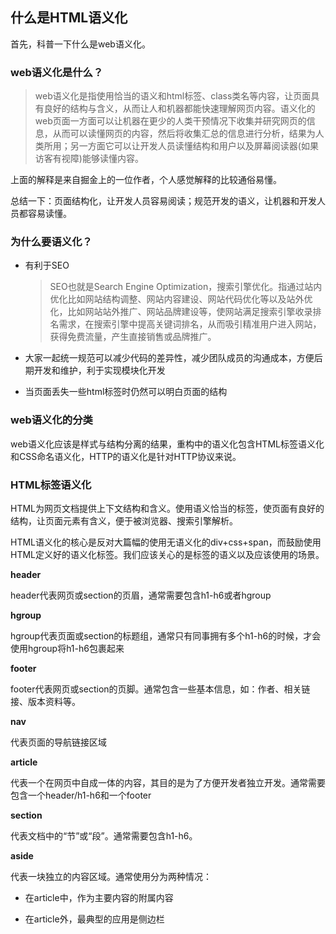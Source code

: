 ## 什么是HTML语义化

首先，科普一下什么是web语义化。

### web语义化是什么？

>web语义化是指使用恰当的语义和html标签、class类名等内容，让页面具有良好的结构与含义，从而让人和机器都能快速理解网页内容。语义化的web页面一方面可以让机器在更少的人类干预情况下收集并研究网页的信息，从而可以读懂网页的内容，然后将收集汇总的信息进行分析，结果为人类所用；另一方面它可以让开发人员读懂结构和用户以及屏幕阅读器(如果访客有视障)能够读懂内容。

上面的解释是来自掘金上的一位作者，个人感觉解释的比较通俗易懂。

总结一下：页面结构化，让开发人员容易阅读；规范开发的语义，让机器和开发人员都容易读懂。

### 为什么要语义化？

* 有利于SEO

  > SEO也就是Search Engine Optimization，搜索引擎优化。指通过站内优化比如网站结构调整、网站内容建设、网站代码优化等以及站外优化，比如网站站外推广、网站品牌建设等，使网站满足搜索引擎收录排名需求，在搜索引擎中提高关键词排名，从而吸引精准用户进入网站，获得免费流量，产生直接销售或品牌推广。

* 大家一起统一规范可以减少代码的差异性，减少团队成员的沟通成本，方便后期开发和维护，利于实现模块化开发
* 当页面丢失一些html标签时仍然可以明白页面的结构

### web语义化的分类

web语义化应该是样式与结构分离的结果，重构中的语义化包含HTML标签语义化和CSS命名语义化，HTTP的语义化是针对HTTP协议来说。

### HTML标签语义化

HTML为网页文档提供上下文结构和含义。使用语义恰当的标签，使页面有良好的结构，让页面元素有含义，便于被浏览器、搜索引擎解析。

HTML语义化的核心是反对大篇幅的使用无语义化的div+css+span，而鼓励使用HTML定义好的语义化标签。我们应该关心的是标签的语义以及应该使用的场景。

**header**

header代表网页或section的页眉，通常需要包含h1-h6或者hgroup

**hgroup**

hgroup代表页面或section的标题组，通常只有同事拥有多个h1-h6的时候，才会使用hgroup将h1-h6包裹起来

**footer**

footer代表网页或section的页脚。通常包含一些基本信息，如：作者、相关链接、版本资料等。

**nav**

代表页面的导航链接区域

**article**

代表一个在网页中自成一体的内容，其目的是为了方便开发者独立开发。通常需要包含一个header/h1-h6和一个footer

**section**

代表文档中的“节”或“段”。通常需要包含h1-h6。

**aside**

代表一块独立的内容区域。通常使用分为两种情况：

* 在article中，作为主要内容的附属内容

* 在article外，最典型的应用是侧边栏

  

